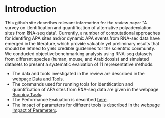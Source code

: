 Introduction
====================
This github site describes relevant information for the review paper "A survey on identification and quantification of alternative polyadenylation sites from RNA-seq data". Currently, a number of computational approaches for identifing APA sites and/or dynamic APA events from RNA-seq data have emerged in the literature, which provide valuable yet preliminary results that should be refined to yield credible guidelines for the scientific community. We conducted objective benchmarking analysis using RNA-seq datasets from different species (human, mouse, and Arabidopsis) and simulated datasets to present a systematic evaluation of 11 representative methods.  
* The data and tools investigated in the review are described in the webpage [Data and Tools](https://github.com/BMILAB/APAsurvey/blob/master/Data%20and%20Tools.md).  
* The commands used for running tools for identification and quantification of APA sites from RNA-seq data are given in the webpage [Running Tools](https://github.com/BMILAB/APAsurvey/blob/master/Running%20Tools.md).  
* The Performance Evaluation is described [here](https://github.com/BMILAB/APAsurvey/blob/master/Performance%20Evaluation.md).  
* The impact of parameters for different tools is described in the webpage [Impact of Parameters](https://github.com/BMILAB/APAsurvey/blob/master/Impact%20of%20Parameters.md).   
